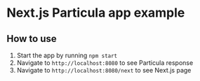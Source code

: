 # Next.js Particula app example

## How to use

1. Start the app by running `npm start`
2. Navigate to `http://localhost:8080` to see Particula response
3. Navigate to `http://localhost:8080/next` to see Next.js page
